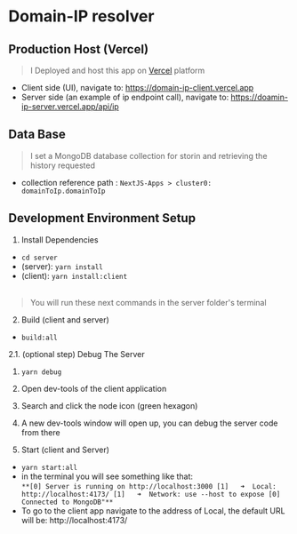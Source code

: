 # Domain-IP resolver

## Production Host (Vercel)
>I Deployed and host this app on [Vercel](https://vercel.com) platform<br>
- Client side (UI), navigate to: https://domain-ip-client.vercel.app<br>
- Server side (an example of ip endpoint call), navigate to: https://doamin-ip-server.vercel.app/api/ip

## Data Base
>I set a MongoDB database collection for storin and retrieving the history requested
- collection reference path : 
`NextJS-Apps > cluster0: domainToIp.domainToIp`

## Development Environment Setup
1. Install Dependencies
- `cd server`
- (server): `yarn install`
- (client): `yarn install:client`
<br><br>
>You will run these next commands in the server folder's terminal
2. Build (client and server)
- `build:all`

2.1. (optional step) Debug The Server
1. `yarn debug`
2. Open dev-tools of the client application
3. Search and click the node icon (green hexagon)
4. A new dev-tools window will open up, you can debug the server code from there

3. Start (client and Server)
- `yarn start:all`
- in the terminal you will see something like that:<br>
`**[0] Server is running on http://localhost:3000
[1]   ➜  Local:   http://localhost:4173/
[1]   ➜  Network: use --host to expose
[0] Connected to MongoDB"**`
- To go to the client app navigate to the address of Local, the default URL will be: http://localhost:4173/

